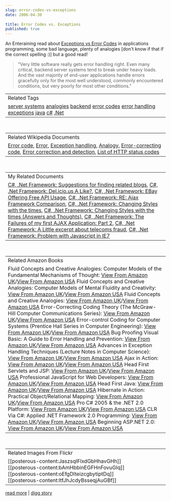 ```yaml
---
slug: error-codes-vs-exceptions
date: 2006-04-30
 
title: Error Codes vs. Exceptions
published: true
---
```

An Enteraining read about <a href="http://damienkatz.net/2006/04/error_code_vs_e.html"> Exceptions vs Error Codes</a> in applications programming, some bad language, plenty of analogies [don't know if that if the correct spelling :)] but a good read!<br /><blockquote class="posterous_medium_quote">"Very little software really gets error handling right. Even many critical, backend server systems tend to break under heavy loads. And the vast majority of end-user applications handle errors gracefully only for the most well understood, commonly encountered conditions, but very poorly for most other conditions."</blockquote><p /><table class="TechnoratiHead TagHeader">
<tr><td>Related Tags</td></tr>
<tr class="Technorati"><td>
<a href="http://www.kinlan.co.uk/tag/server%20systems" class="Tag" rel="tag">server systems</a> <a href="http://www.kinlan.co.uk/tag/analogies" class="Tag" rel="tag">analogies</a> <a href="http://www.kinlan.co.uk/tag/backend" class="Tag" rel="tag">backend</a> <a href="http://www.kinlan.co.uk/tag/error%20codes" class="Tag" rel="tag">error codes</a> <a href="http://www.kinlan.co.uk/tag/error%20handling" class="Tag" rel="tag">error handling</a> <a href="http://www.kinlan.co.uk/tag/exceptions" class="Tag" rel="tag">exceptions</a> <a href="http://www.kinlan.co.uk/tag/java" class="Tag" rel="tag">java</a> <a href="http://www.kinlan.co.uk/tag/c%23" class="Tag" rel="tag">c#</a> <a href="http://www.kinlan.co.uk/tag/.Net" class="Tag" rel="tag">.Net</a>
</td></tr>
</table><br /><table class="TechnoratiHead TagHeader">
<tr><td>Related Wikipedia Documents</td></tr>
<tr class="Technorati"><td>
<a href="http://en.wikipedia.org/wiki/Error_code" class="Tag" rel="tag">Error code</a>, <a href="http://en.wikipedia.org/wiki/Error" class="Tag" rel="tag">Error</a>, <a href="http://en.wikipedia.org/wiki/Exception_handling" class="Tag" rel="tag">Exception handling</a>, <a href="http://en.wikipedia.org/wiki/Analogy" class="Tag" rel="tag">Analogy</a>, <a href="http://en.wikipedia.org/wiki/Error-correcting_code" class="Tag" rel="tag">Error-correcting code</a>, <a href="http://en.wikipedia.org/wiki/Error_correction_and_detection" class="Tag" rel="tag">Error correction and detection</a>, <a href="http://en.wikipedia.org/wiki/List_of_HTTP_status_codes" class="Tag" rel="tag">List of HTTP status codes</a>
</td></tr>
</table><br /><table class="TechnoratiHead TagHeader">
<tr><td>My Related Documents</td></tr>
<tr class="Technorati"><td>
<a href="http://www.kinlan.co.uk/2005/11/suggestions-for-finding-related-blogs.html" class="Tag" rel="tag">C#, .Net Framework: Suggestions for finding related blogs</a>, <a href="http://www.kinlan.co.uk/2005/10/delicious-like.html" class="Tag" rel="tag">C#, .Net Framework: Del.icio.us A Like?</a>, <a href="http://www.kinlan.co.uk/2005/11/ebay-offering-free-api-usage.html" class="Tag" rel="tag">C#, .Net Framework: EBay Offering Free API Usage</a>, <a href="http://www.kinlan.co.uk/2005/10/re-ajax-framework-comparison.html" class="Tag" rel="tag">C#, .Net Framework: RE: Ajax Framework Comparison</a>, <a href="http://www.kinlan.co.uk/2005/06/changing-styles-with-times.html" class="Tag" rel="tag">C#, .Net Framework: Changing Styles with the times</a>, <a href="http://www.kinlan.co.uk/2005/06/changing-styles-with-times-answers-and.html" class="Tag" rel="tag">C#, .Net Framework: Changing Styles with the times (Answers and Thoughts)</a>, <a href="http://www.kinlan.co.uk/2005/09/failures-of-my-first-ajax-application.html" class="Tag" rel="tag">C#, .Net Framework: The Failures of my first AJAX Application: Part 2</a>, <a href="http://www.kinlan.co.uk/2005/12/little-excerpt-about-telecoms-fraud.html" class="Tag" rel="tag">C#, .Net Framework: A Little excerpt about telecoms fraud</a>, <a href="http://www.kinlan.co.uk/2005/10/problem-with-javascript-in_113008416967688222.html" class="Tag" rel="tag">C#, .Net Framework: Problem with Javascript in IE7</a>
</td></tr>
</table><br /><table class="TechnoratiHead TagHeader">
<tr><td>Related Amazon Books</td></tr>
<tr class="Technorati"><td>Fluid Concepts and Creative Analogies: Computer Models of the Fundamental Mechanisms of Thought: <a href="http://www.amazon.co.uk/exec/obidos/redirect?tag=cnetfra-21&amp;link_code=xm2&amp;camp=2025&amp;creative=165953&amp;path=http://www.amazon.co.uk/gp/redirect.html%253fASIN=0465024750%2526tag=cnetfra-21%2526lcode=xm2%2526cID=2025%2526ccmID=165953%2526location=/o/ASIN/0465024750%25253FSubscriptionId=0CM2PVF6VAHJQKW5G782" class="Tag" rel="tag">View From Amazon UK</a>/<a href="http://www.amazon.com/exec/obidos/redirect?tag=cnetfra-20&amp;link_code=xm2&amp;camp=2025&amp;creative=165953&amp;path=http://www.amazon.com/gp/redirect.html%253fASIN=0465024750%2526tag=cnetfra-20%2526lcode=xm2%2526cID=2025%2526ccmID=165953%2526location=/o/ASIN/0465024750%25253FSubscriptionId=0CM2PVF6VAHJQKW5G782" class="Tag" rel="tag">View From Amazon USA</a> Fluid Concepts and Creative Analogies: Computer Models of Mental Fluidity and Creativity: <a href="http://www.amazon.co.uk/exec/obidos/redirect?tag=cnetfra-21&amp;link_code=xm2&amp;camp=2025&amp;creative=165953&amp;path=http://www.amazon.co.uk/gp/redirect.html%253fASIN=0465051545%2526tag=cnetfra-21%2526lcode=xm2%2526cID=2025%2526ccmID=165953%2526location=/o/ASIN/0465051545%25253FSubscriptionId=0CM2PVF6VAHJQKW5G782" class="Tag" rel="tag">View From Amazon UK</a>/<a href="http://www.amazon.com/exec/obidos/redirect?tag=cnetfra-20&amp;link_code=xm2&amp;camp=2025&amp;creative=165953&amp;path=http://www.amazon.com/gp/redirect.html%253fASIN=0465051545%2526tag=cnetfra-20%2526lcode=xm2%2526cID=2025%2526ccmID=165953%2526location=/o/ASIN/0465051545%25253FSubscriptionId=0CM2PVF6VAHJQKW5G782" class="Tag" rel="tag">View From Amazon USA</a> Fluid Concepts and Creative Analogies: <a href="http://www.amazon.co.uk/exec/obidos/redirect?tag=cnetfra-21&amp;link_code=xm2&amp;camp=2025&amp;creative=165953&amp;path=http://www.amazon.co.uk/gp/redirect.html%253fASIN=0745010660%2526tag=cnetfra-21%2526lcode=xm2%2526cID=2025%2526ccmID=165953%2526location=/o/ASIN/0745010660%25253FSubscriptionId=0CM2PVF6VAHJQKW5G782" class="Tag" rel="tag">View From Amazon UK</a>/<a href="http://www.amazon.com/exec/obidos/redirect?tag=cnetfra-20&amp;link_code=xm2&amp;camp=2025&amp;creative=165953&amp;path=http://www.amazon.com/gp/redirect.html%253fASIN=0745010660%2526tag=cnetfra-20%2526lcode=xm2%2526cID=2025%2526ccmID=165953%2526location=/o/ASIN/0745010660%25253FSubscriptionId=0CM2PVF6VAHJQKW5G782" class="Tag" rel="tag">View From Amazon USA</a> Error-Correcting Coding Theory (The McGraw-Hill Computer Communications Series): <a href="http://www.amazon.co.uk/exec/obidos/redirect?tag=cnetfra-21&amp;link_code=xm2&amp;camp=2025&amp;creative=165953&amp;path=http://www.amazon.co.uk/gp/redirect.html%253fASIN=0070520615%2526tag=cnetfra-21%2526lcode=xm2%2526cID=2025%2526ccmID=165953%2526location=/o/ASIN/0070520615%25253FSubscriptionId=0CM2PVF6VAHJQKW5G782" class="Tag" rel="tag">View From Amazon UK</a>/<a href="http://www.amazon.com/exec/obidos/redirect?tag=cnetfra-20&amp;link_code=xm2&amp;camp=2025&amp;creative=165953&amp;path=http://www.amazon.com/gp/redirect.html%253fASIN=0070520615%2526tag=cnetfra-20%2526lcode=xm2%2526cID=2025%2526ccmID=165953%2526location=/o/ASIN/0070520615%25253FSubscriptionId=0CM2PVF6VAHJQKW5G782" class="Tag" rel="tag">View From Amazon USA</a> Error-control Coding for Computer Systems (Prentice Hall Series in Computer Engineering): <a href="http://www.amazon.co.uk/exec/obidos/redirect?tag=cnetfra-21&amp;link_code=xm2&amp;camp=2025&amp;creative=165953&amp;path=http://www.amazon.co.uk/gp/redirect.html%253fASIN=0132839539%2526tag=cnetfra-21%2526lcode=xm2%2526cID=2025%2526ccmID=165953%2526location=/o/ASIN/0132839539%25253FSubscriptionId=0CM2PVF6VAHJQKW5G782" class="Tag" rel="tag">View From Amazon UK</a>/<a href="http://www.amazon.com/exec/obidos/redirect?tag=cnetfra-20&amp;link_code=xm2&amp;camp=2025&amp;creative=165953&amp;path=http://www.amazon.com/gp/redirect.html%253fASIN=0132839539%2526tag=cnetfra-20%2526lcode=xm2%2526cID=2025%2526ccmID=165953%2526location=/o/ASIN/0132839539%25253FSubscriptionId=0CM2PVF6VAHJQKW5G782" class="Tag" rel="tag">View From Amazon USA</a> Bug Proofing Visual Basic: A Guide to Error Handling and Prevention: <a href="http://www.amazon.co.uk/exec/obidos/redirect?tag=cnetfra-21&amp;link_code=xm2&amp;camp=2025&amp;creative=165953&amp;path=http://www.amazon.co.uk/gp/redirect.html%253fASIN=0471323519%2526tag=cnetfra-21%2526lcode=xm2%2526cID=2025%2526ccmID=165953%2526location=/o/ASIN/0471323519%25253FSubscriptionId=0CM2PVF6VAHJQKW5G782" class="Tag" rel="tag">View From Amazon UK</a>/<a href="http://www.amazon.com/exec/obidos/redirect?tag=cnetfra-20&amp;link_code=xm2&amp;camp=2025&amp;creative=165953&amp;path=http://www.amazon.com/gp/redirect.html%253fASIN=0471323519%2526tag=cnetfra-20%2526lcode=xm2%2526cID=2025%2526ccmID=165953%2526location=/o/ASIN/0471323519%25253FSubscriptionId=0CM2PVF6VAHJQKW5G782" class="Tag" rel="tag">View From Amazon USA</a> Advances in Exception Handling Techniques (Lecture Notes in Computer Science): <a href="http://www.amazon.co.uk/exec/obidos/redirect?tag=cnetfra-21&amp;link_code=xm2&amp;camp=2025&amp;creative=165953&amp;path=http://www.amazon.co.uk/gp/redirect.html%253fASIN=3540419527%2526tag=cnetfra-21%2526lcode=xm2%2526cID=2025%2526ccmID=165953%2526location=/o/ASIN/3540419527%25253FSubscriptionId=0CM2PVF6VAHJQKW5G782" class="Tag" rel="tag">View From Amazon UK</a>/<a href="http://www.amazon.com/exec/obidos/redirect?tag=cnetfra-20&amp;link_code=xm2&amp;camp=2025&amp;creative=165953&amp;path=http://www.amazon.com/gp/redirect.html%253fASIN=3540419527%2526tag=cnetfra-20%2526lcode=xm2%2526cID=2025%2526ccmID=165953%2526location=/o/ASIN/3540419527%25253FSubscriptionId=0CM2PVF6VAHJQKW5G782" class="Tag" rel="tag">View From Amazon USA</a> Ajax in Action: <a href="http://www.amazon.co.uk/exec/obidos/redirect?tag=cnetfra-21&amp;link_code=xm2&amp;camp=2025&amp;creative=165953&amp;path=http://www.amazon.co.uk/gp/redirect.html%253fASIN=1932394613%2526tag=cnetfra-21%2526lcode=xm2%2526cID=2025%2526ccmID=165953%2526location=/o/ASIN/1932394613%25253FSubscriptionId=0CM2PVF6VAHJQKW5G782" class="Tag" rel="tag">View From Amazon UK</a>/<a href="http://www.amazon.com/exec/obidos/redirect?tag=cnetfra-20&amp;link_code=xm2&amp;camp=2025&amp;creative=165953&amp;path=http://www.amazon.com/gp/redirect.html%253fASIN=1932394613%2526tag=cnetfra-20%2526lcode=xm2%2526cID=2025%2526ccmID=165953%2526location=/o/ASIN/1932394613%25253FSubscriptionId=0CM2PVF6VAHJQKW5G782" class="Tag" rel="tag">View From Amazon USA</a> Head First Servlets and JSP: <a href="http://www.amazon.co.uk/exec/obidos/redirect?tag=cnetfra-21&amp;link_code=xm2&amp;camp=2025&amp;creative=165953&amp;path=http://www.amazon.co.uk/gp/redirect.html%253fASIN=0596005407%2526tag=cnetfra-21%2526lcode=xm2%2526cID=2025%2526ccmID=165953%2526location=/o/ASIN/0596005407%25253FSubscriptionId=0CM2PVF6VAHJQKW5G782" class="Tag" rel="tag">View From Amazon UK</a>/<a href="http://www.amazon.com/exec/obidos/redirect?tag=cnetfra-20&amp;link_code=xm2&amp;camp=2025&amp;creative=165953&amp;path=http://www.amazon.com/gp/redirect.html%253fASIN=0596005407%2526tag=cnetfra-20%2526lcode=xm2%2526cID=2025%2526ccmID=165953%2526location=/o/ASIN/0596005407%25253FSubscriptionId=0CM2PVF6VAHJQKW5G782" class="Tag" rel="tag">View From Amazon USA</a> Professional JavaScript for Web Developers: <a href="http://www.amazon.co.uk/exec/obidos/redirect?tag=cnetfra-21&amp;link_code=xm2&amp;camp=2025&amp;creative=165953&amp;path=http://www.amazon.co.uk/gp/redirect.html%253fASIN=0764579088%2526tag=cnetfra-21%2526lcode=xm2%2526cID=2025%2526ccmID=165953%2526location=/o/ASIN/0764579088%25253FSubscriptionId=0CM2PVF6VAHJQKW5G782" class="Tag" rel="tag">View From Amazon UK</a>/<a href="http://www.amazon.com/exec/obidos/redirect?tag=cnetfra-20&amp;link_code=xm2&amp;camp=2025&amp;creative=165953&amp;path=http://www.amazon.com/gp/redirect.html%253fASIN=0764579088%2526tag=cnetfra-20%2526lcode=xm2%2526cID=2025%2526ccmID=165953%2526location=/o/ASIN/0764579088%25253FSubscriptionId=0CM2PVF6VAHJQKW5G782" class="Tag" rel="tag">View From Amazon USA</a> Head First Java: <a href="http://www.amazon.co.uk/exec/obidos/redirect?tag=cnetfra-21&amp;link_code=xm2&amp;camp=2025&amp;creative=165953&amp;path=http://www.amazon.co.uk/gp/redirect.html%253fASIN=0596009208%2526tag=cnetfra-21%2526lcode=xm2%2526cID=2025%2526ccmID=165953%2526location=/o/ASIN/0596009208%25253FSubscriptionId=0CM2PVF6VAHJQKW5G782" class="Tag" rel="tag">View From Amazon UK</a>/<a href="http://www.amazon.com/exec/obidos/redirect?tag=cnetfra-20&amp;link_code=xm2&amp;camp=2025&amp;creative=165953&amp;path=http://www.amazon.com/gp/redirect.html%253fASIN=0596009208%2526tag=cnetfra-20%2526lcode=xm2%2526cID=2025%2526ccmID=165953%2526location=/o/ASIN/0596009208%25253FSubscriptionId=0CM2PVF6VAHJQKW5G782" class="Tag" rel="tag">View From Amazon USA</a> Hibernate in Action: Practical Object/Relational Mapping: <a href="http://www.amazon.co.uk/exec/obidos/redirect?tag=cnetfra-21&amp;link_code=xm2&amp;camp=2025&amp;creative=165953&amp;path=http://www.amazon.co.uk/gp/redirect.html%253fASIN=193239415X%2526tag=cnetfra-21%2526lcode=xm2%2526cID=2025%2526ccmID=165953%2526location=/o/ASIN/193239415X%25253FSubscriptionId=0CM2PVF6VAHJQKW5G782" class="Tag" rel="tag">View From Amazon UK</a>/<a href="http://www.amazon.com/exec/obidos/redirect?tag=cnetfra-20&amp;link_code=xm2&amp;camp=2025&amp;creative=165953&amp;path=http://www.amazon.com/gp/redirect.html%253fASIN=193239415X%2526tag=cnetfra-20%2526lcode=xm2%2526cID=2025%2526ccmID=165953%2526location=/o/ASIN/193239415X%25253FSubscriptionId=0CM2PVF6VAHJQKW5G782" class="Tag" rel="tag">View From Amazon USA</a> Pro C# 2005 &amp; the .NET 2.0 Platform: <a href="http://www.amazon.co.uk/exec/obidos/redirect?tag=cnetfra-21&amp;link_code=xm2&amp;camp=2025&amp;creative=165953&amp;path=http://www.amazon.co.uk/gp/redirect.html%253fASIN=1590594193%2526tag=cnetfra-21%2526lcode=xm2%2526cID=2025%2526ccmID=165953%2526location=/o/ASIN/1590594193%25253FSubscriptionId=0CM2PVF6VAHJQKW5G782" class="Tag" rel="tag">View From Amazon UK</a>/<a href="http://www.amazon.com/exec/obidos/redirect?tag=cnetfra-20&amp;link_code=xm2&amp;camp=2025&amp;creative=165953&amp;path=http://www.amazon.com/gp/redirect.html%253fASIN=1590594193%2526tag=cnetfra-20%2526lcode=xm2%2526cID=2025%2526ccmID=165953%2526location=/o/ASIN/1590594193%25253FSubscriptionId=0CM2PVF6VAHJQKW5G782" class="Tag" rel="tag">View From Amazon USA</a> CLR Via C#: Applied .NET Framework 2.0 Programming: <a href="http://www.amazon.co.uk/exec/obidos/redirect?tag=cnetfra-21&amp;link_code=xm2&amp;camp=2025&amp;creative=165953&amp;path=http://www.amazon.co.uk/gp/redirect.html%253fASIN=0735621632%2526tag=cnetfra-21%2526lcode=xm2%2526cID=2025%2526ccmID=165953%2526location=/o/ASIN/0735621632%25253FSubscriptionId=0CM2PVF6VAHJQKW5G782" class="Tag" rel="tag">View From Amazon UK</a>/<a href="http://www.amazon.com/exec/obidos/redirect?tag=cnetfra-20&amp;link_code=xm2&amp;camp=2025&amp;creative=165953&amp;path=http://www.amazon.com/gp/redirect.html%253fASIN=0735621632%2526tag=cnetfra-20%2526lcode=xm2%2526cID=2025%2526ccmID=165953%2526location=/o/ASIN/0735621632%25253FSubscriptionId=0CM2PVF6VAHJQKW5G782" class="Tag" rel="tag">View From Amazon USA</a> Beginning ASP.NET 2.0: <a href="http://www.amazon.co.uk/exec/obidos/redirect?tag=cnetfra-21&amp;link_code=xm2&amp;camp=2025&amp;creative=165953&amp;path=http://www.amazon.co.uk/gp/redirect.html%253fASIN=0764588508%2526tag=cnetfra-21%2526lcode=xm2%2526cID=2025%2526ccmID=165953%2526location=/o/ASIN/0764588508%25253FSubscriptionId=0CM2PVF6VAHJQKW5G782" class="Tag" rel="tag">View From Amazon UK</a>/<a href="http://www.amazon.com/exec/obidos/redirect?tag=cnetfra-20&amp;link_code=xm2&amp;camp=2025&amp;creative=165953&amp;path=http://www.amazon.com/gp/redirect.html%253fASIN=0764588508%2526tag=cnetfra-20%2526lcode=xm2%2526cID=2025%2526ccmID=165953%2526location=/o/ASIN/0764588508%25253FSubscriptionId=0CM2PVF6VAHJQKW5G782" class="Tag" rel="tag">View From Amazon USA</a>
</td></tr>
</table><br /><table class="TechnoratiHead TagHeader">
<tr><td>Related Images From Flickr</td></tr>
<tr class="Technorati"><td>
<span style="float: left;">[[posterous-content:JaszsqIFlxdGbHhavGHh]]</span><span style="float: left;">[[posterous-content:bAmHbbinEGFHnFovuGIq]]</span><span style="float: left;">[[posterous-content:oEfgDIteizcgbytiptDq]]</span><span style="float: left;">[[posterous-content:ltfJhJcdyBsseqjAuGBf]]</span>
</td></tr>
</table><p /><a href="http://damienkatz.net/2006/04/error_code_vs_e.html">read more</a> | <a href="http://digg.com/software/Error_Codes_vs._Exceptions">digg story</a><div class="blogger-post-footer"><img class="posterous_download_image" src="https://blogger.googleusercontent.com/tracker/8109338-114639888114180097?l=www.kinlan.co.uk%2Findex.html" height="1" alt="" width="1" /></div>

